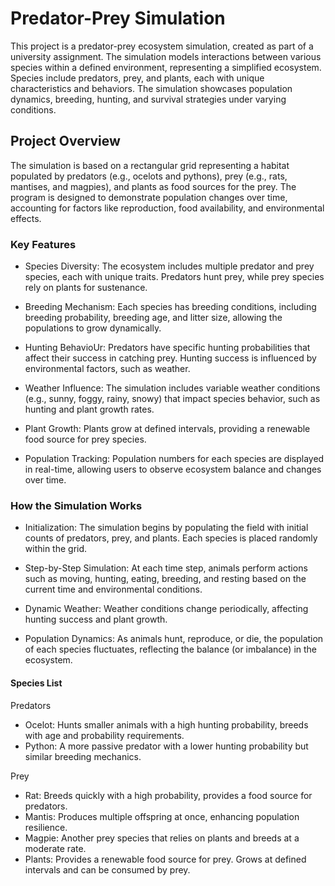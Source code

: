 # Predator-Prey Simulation
This project is a predator-prey ecosystem simulation, created as part of a university assignment. The simulation models interactions between various species within a defined environment, representing a simplified ecosystem. Species include predators, prey, and plants, each with unique characteristics and behaviors. The simulation showcases population dynamics, breeding, hunting, and survival strategies under varying conditions.

## Project Overview
The simulation is based on a rectangular grid representing a habitat populated by predators (e.g., ocelots and pythons), prey (e.g., rats, mantises, and magpies), and plants as food sources for the prey. The program is designed to demonstrate population changes over time, accounting for factors like reproduction, food availability, and environmental effects.

### Key Features
- Species Diversity: The ecosystem includes multiple predator and prey species, each with unique traits. Predators hunt prey, while prey species rely on plants for sustenance.

- Breeding Mechanism: Each species has breeding conditions, including breeding probability, breeding age, and litter size, allowing the populations to grow dynamically.

- Hunting BehavioUr: Predators have specific hunting probabilities that affect their success in catching prey. Hunting success is influenced by environmental factors, such as weather.

- Weather Influence: The simulation includes variable weather conditions (e.g., sunny, foggy, rainy, snowy) that impact species behavior, such as hunting and plant growth rates.

- Plant Growth: Plants grow at defined intervals, providing a renewable food source for prey species.

- Population Tracking: Population numbers for each species are displayed in real-time, allowing users to observe ecosystem balance and changes over time.

### How the Simulation Works
- Initialization: The simulation begins by populating the field with initial counts of predators, prey, and plants. Each species is placed randomly within the grid.

- Step-by-Step Simulation: At each time step, animals perform actions such as moving, hunting, eating, breeding, and resting based on the current time and environmental conditions.

- Dynamic Weather: Weather conditions change periodically, affecting hunting success and plant growth.

- Population Dynamics: As animals hunt, reproduce, or die, the population of each species fluctuates, reflecting the balance (or imbalance) in the ecosystem.
  
#### Species List
Predators

- Ocelot: Hunts smaller animals with a high hunting probability, breeds with age and probability requirements.
- Python: A more passive predator with a lower hunting probability but similar breeding mechanics.
  
Prey

- Rat: Breeds quickly with a high probability, provides a food source for predators.
- Mantis: Produces multiple offspring at once, enhancing population resilience.
- Magpie: Another prey species that relies on plants and breeds at a moderate rate.
- Plants: Provides a renewable food source for prey. Grows at defined intervals and can be consumed by prey.

